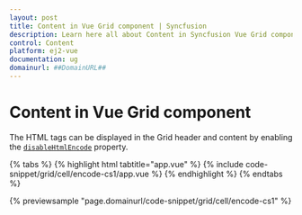 ```yaml
---
layout: post
title: Content in Vue Grid component | Syncfusion
description: Learn here all about Content in Syncfusion Vue Grid component of Syncfusion Essential JS 2 and more.
control: Content 
platform: ej2-vue
documentation: ug
domainurl: ##DomainURL##
---
```


# Content in Vue Grid component

The HTML tags can be displayed in the Grid header and content by enabling the
[`disableHtmlEncode`](https://ej2.syncfusion.com/vue/documentation/api/grid/column/#disablehtmlencode) property.

{% tabs %}
{% highlight html tabtitle="app.vue" %}
{% include code-snippet/grid/cell/encode-cs1/app.vue %}
{% endhighlight %}
{% endtabs %}
        
{% previewsample "page.domainurl/code-snippet/grid/cell/encode-cs1" %}